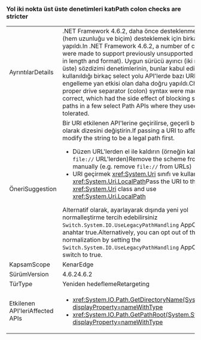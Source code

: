 ### <a name="path-colon-checks-are-stricter"></a><span data-ttu-id="b52f6-101">Yol iki nokta üst üste denetimleri katı</span><span class="sxs-lookup"><span data-stu-id="b52f6-101">Path colon checks are stricter</span></span>

|   |   |
|---|---|
|<span data-ttu-id="b52f6-102">Ayrıntılar</span><span class="sxs-lookup"><span data-stu-id="b52f6-102">Details</span></span>|<span data-ttu-id="b52f6-103">.NET Framework 4.6.2, daha önce desteklenmeyen yolları (hem uzunluğu ve biçim) desteklemek için birkaç değişiklik yapıldı.</span><span class="sxs-lookup"><span data-stu-id="b52f6-103">In .NET Framework 4.6.2, a number of changes were made to support previously unsupported paths (both in length and format).</span></span> <span data-ttu-id="b52f6-104">Uygun sürücü ayırıcı (iki nokta üst üste) sözdizimi denetimlerinin, bunlar kabul edileceği kullanıldığı birkaç select yolu API'lerde bazı URI yolları engelleme yan etkisi olan daha doğru yapıldı.</span><span class="sxs-lookup"><span data-stu-id="b52f6-104">Checks for proper drive separator (colon) syntax were made more correct, which had the side effect of blocking some URI paths in a few select Path APIs where they used to be tolerated.</span></span>|
|<span data-ttu-id="b52f6-105">Öneri</span><span class="sxs-lookup"><span data-stu-id="b52f6-105">Suggestion</span></span>|<span data-ttu-id="b52f6-106">Bir URI etkilenen API'lerine geçirilirse, geçerli bir yol ilk olarak dizesini değiştirin.</span><span class="sxs-lookup"><span data-stu-id="b52f6-106">If passing a URI to affected APIs, modify the string to be a legal path first.</span></span><ul><li><span data-ttu-id="b52f6-107">Düzen URL'lerden el ile kaldırın (örneğin kaldırmak <code>file://</code> URL'lerden)</span><span class="sxs-lookup"><span data-stu-id="b52f6-107">Remove the scheme from URLs manually (e.g. remove <code>file://</code> from URLs)</span></span></li><li><span data-ttu-id="b52f6-108">URI geçirmek <xref:System.Uri> sınıfı ve kullanma <xref:System.Uri.LocalPath></span><span class="sxs-lookup"><span data-stu-id="b52f6-108">Pass the URI to the <xref:System.Uri> class and use <xref:System.Uri.LocalPath></span></span></li></ul><span data-ttu-id="b52f6-109">Alternatif olarak, ayarlayarak dışında yeni yol normalleştirme tercih edebilirsiniz <code>Switch.System.IO.UseLegacyPathHandling</code> AppContext anahtar true.</span><span class="sxs-lookup"><span data-stu-id="b52f6-109">Alternatively, you can opt out of the new path normalization by setting the <code>Switch.System.IO.UseLegacyPathHandling</code> AppContext switch to true.</span></span>|
|<span data-ttu-id="b52f6-110">Kapsam</span><span class="sxs-lookup"><span data-stu-id="b52f6-110">Scope</span></span>|<span data-ttu-id="b52f6-111">Kenar</span><span class="sxs-lookup"><span data-stu-id="b52f6-111">Edge</span></span>|
|<span data-ttu-id="b52f6-112">Sürüm</span><span class="sxs-lookup"><span data-stu-id="b52f6-112">Version</span></span>|<span data-ttu-id="b52f6-113">4.6.2</span><span class="sxs-lookup"><span data-stu-id="b52f6-113">4.6.2</span></span>|
|<span data-ttu-id="b52f6-114">Tür</span><span class="sxs-lookup"><span data-stu-id="b52f6-114">Type</span></span>|<span data-ttu-id="b52f6-115">Yeniden hedefleme</span><span class="sxs-lookup"><span data-stu-id="b52f6-115">Retargeting</span></span>|
|<span data-ttu-id="b52f6-116">Etkilenen API'leri</span><span class="sxs-lookup"><span data-stu-id="b52f6-116">Affected APIs</span></span>|<ul><li><xref:System.IO.Path.GetDirectoryName(System.String)?displayProperty=nameWithType></li><li><xref:System.IO.Path.GetPathRoot(System.String)?displayProperty=nameWithType></li></ul>|

